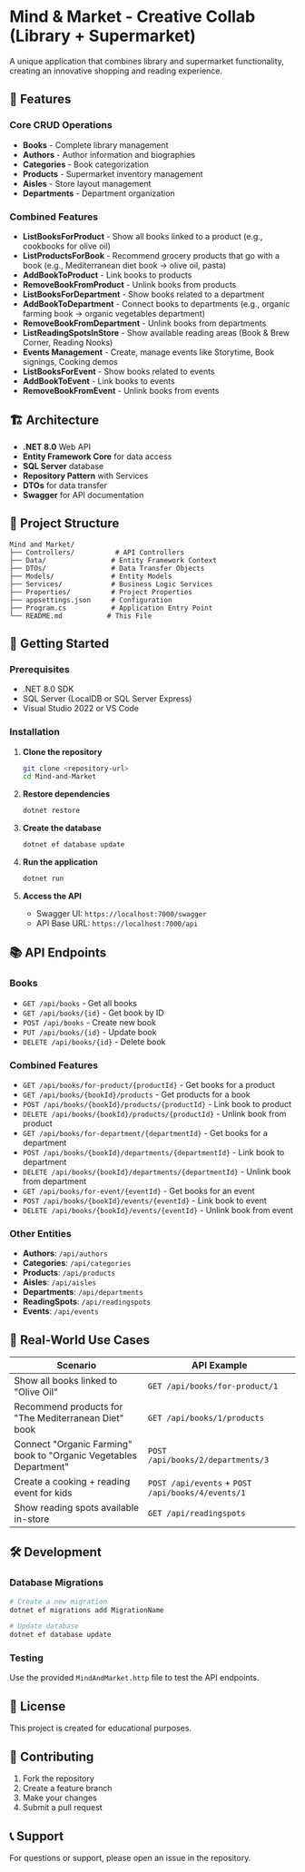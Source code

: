 # Mind & Market - Creative Collab (Library + Supermarket)

A unique application that combines library and supermarket functionality, creating an innovative shopping and reading experience.

## 🌟 Features

### Core CRUD Operations
- **Books** - Complete library management
- **Authors** - Author information and biographies
- **Categories** - Book categorization
- **Products** - Supermarket inventory management
- **Aisles** - Store layout management
- **Departments** - Department organization

### Combined Features
- **ListBooksForProduct** - Show all books linked to a product (e.g., cookbooks for olive oil)
- **ListProductsForBook** - Recommend grocery products that go with a book (e.g., Mediterranean diet book → olive oil, pasta)
- **AddBookToProduct** - Link books to products
- **RemoveBookFromProduct** - Unlink books from products
- **ListBooksForDepartment** - Show books related to a department
- **AddBookToDepartment** - Connect books to departments (e.g., organic farming book → organic vegetables department)
- **RemoveBookFromDepartment** - Unlink books from departments
- **ListReadingSpotsInStore** - Show available reading areas (Book & Brew Corner, Reading Nooks)
- **Events Management** - Create, manage events like Storytime, Book signings, Cooking demos
- **ListBooksForEvent** - Show books related to events
- **AddBookToEvent** - Link books to events
- **RemoveBookFromEvent** - Unlink books from events

## 🏗️ Architecture

- **.NET 8.0** Web API
- **Entity Framework Core** for data access
- **SQL Server** database
- **Repository Pattern** with Services
- **DTOs** for data transfer
- **Swagger** for API documentation

## 📁 Project Structure

```
Mind and Market/
├── Controllers/          # API Controllers
├── Data/                # Entity Framework Context
├── DTOs/                # Data Transfer Objects
├── Models/              # Entity Models
├── Services/            # Business Logic Services
├── Properties/          # Project Properties
├── appsettings.json     # Configuration
├── Program.cs           # Application Entry Point
└── README.md           # This File
```

## 🚀 Getting Started

### Prerequisites
- .NET 8.0 SDK
- SQL Server (LocalDB or SQL Server Express)
- Visual Studio 2022 or VS Code

### Installation

1. **Clone the repository**
   ```bash
   git clone <repository-url>
   cd Mind-and-Market
   ```

2. **Restore dependencies**
   ```bash
   dotnet restore
   ```

3. **Create the database**
   ```bash
   dotnet ef database update
   ```

4. **Run the application**
   ```bash
   dotnet run
   ```

5. **Access the API**
   - Swagger UI: `https://localhost:7000/swagger`
   - API Base URL: `https://localhost:7000/api`

## 📚 API Endpoints

### Books
- `GET /api/books` - Get all books
- `GET /api/books/{id}` - Get book by ID
- `POST /api/books` - Create new book
- `PUT /api/books/{id}` - Update book
- `DELETE /api/books/{id}` - Delete book

### Combined Features
- `GET /api/books/for-product/{productId}` - Get books for a product
- `GET /api/books/{bookId}/products` - Get products for a book
- `POST /api/books/{bookId}/products/{productId}` - Link book to product
- `DELETE /api/books/{bookId}/products/{productId}` - Unlink book from product
- `GET /api/books/for-department/{departmentId}` - Get books for a department
- `POST /api/books/{bookId}/departments/{departmentId}` - Link book to department
- `DELETE /api/books/{bookId}/departments/{departmentId}` - Unlink book from department
- `GET /api/books/for-event/{eventId}` - Get books for an event
- `POST /api/books/{bookId}/events/{eventId}` - Link book to event
- `DELETE /api/books/{bookId}/events/{eventId}` - Unlink book from event

### Other Entities
- **Authors**: `/api/authors`
- **Categories**: `/api/categories`
- **Products**: `/api/products`
- **Aisles**: `/api/aisles`
- **Departments**: `/api/departments`
- **ReadingSpots**: `/api/readingspots`
- **Events**: `/api/events`

## 🌟 Real-World Use Cases

| Scenario | API Example |
|----------|-------------|
| Show all books linked to "Olive Oil" | `GET /api/books/for-product/1` |
| Recommend products for "The Mediterranean Diet" book | `GET /api/books/1/products` |
| Connect "Organic Farming" book to "Organic Vegetables Department" | `POST /api/books/2/departments/3` |
| Create a cooking + reading event for kids | `POST /api/events` + `POST /api/books/4/events/1` |
| Show reading spots available in-store | `GET /api/readingspots` |

## 🛠️ Development

### Database Migrations
```bash
# Create a new migration
dotnet ef migrations add MigrationName

# Update database
dotnet ef database update
```

### Testing
Use the provided `MindAndMarket.http` file to test the API endpoints.

## 📝 License

This project is created for educational purposes.

## 🤝 Contributing

1. Fork the repository
2. Create a feature branch
3. Make your changes
4. Submit a pull request

## 📞 Support

For questions or support, please open an issue in the repository. 